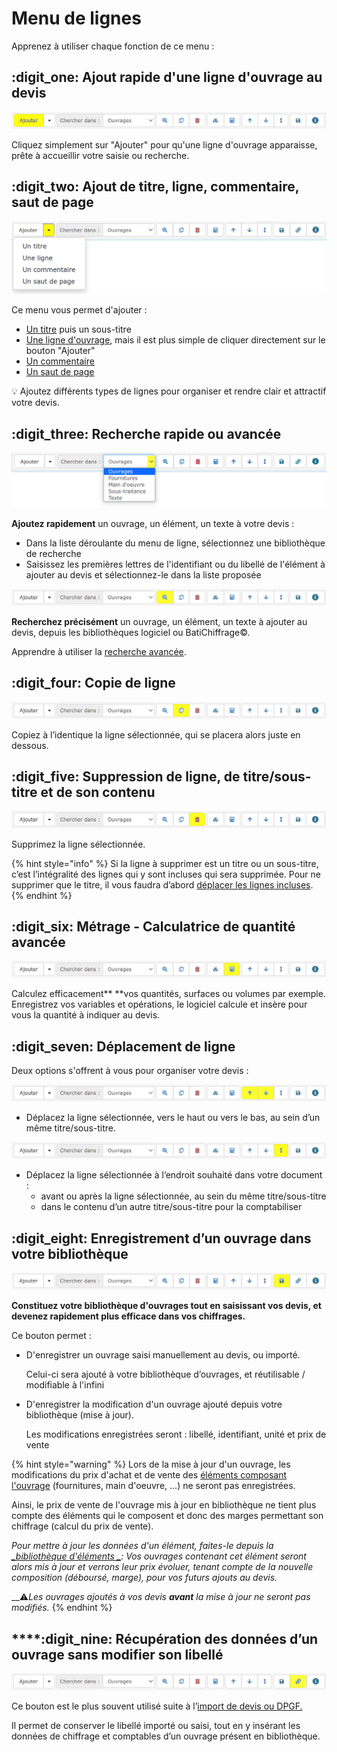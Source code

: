# Menu de lignes

Apprenez à utiliser chaque fonction de ce menu :

## :digit_one: Ajout rapide d'une ligne d'ouvrage au devis

![](../../../../.gitbook/assets/menu-ligne-ajouter.png)

Cliquez simplement sur "Ajouter" pour qu'une ligne d'ouvrage apparaisse, prête à accueillir votre saisie ou recherche. 



## :digit_two: Ajout de titre, ligne, commentaire, saut de page

![](<../../../../.gitbook/assets/menu-ligne-ajouter-dans (1).png>)

Ce menu vous permet d'ajouter :

* [Un titre](broken-reference) puis un sous-titre
* [Une ligne d'ouvrage](lignes-du-devis.md#creer-une-ligne-de-devis)​, mais il est plus simple de cliquer directement sur le bouton "Ajouter"
* [Un commentaire](lignes-du-devis.md#creer-une-ligne-de-commentaire)
* [Un saut de page](lignes-du-devis.md#creer-un-saut-de-page)

:bulb: Ajoutez différents types de lignes pour organiser et rendre clair et attractif votre devis.



## :digit_three: Recherche rapide ou avancée

![](../../../../.gitbook/assets/menu-ligne-ajouter-dans.png)

**Ajoutez rapidement** un ouvrage, un élément, un texte à votre devis :

* Dans la liste déroulante du menu de ligne, sélectionnez une bibliothèque de recherche
* Saisissez les premières lettres de l'identifiant ou du libellé de l'élément à ajouter au devis et sélectionnez-le dans la liste proposée



![](../../../../.gitbook/assets/menu-ligne-recherche-avancee.png)

**Recherchez précisément** un ouvrage, un élément, un texte à ajouter au devis, depuis les bibliothèques logiciel ou BatiChiffrage©​.

Apprendre à utiliser la [recherche avancée](broken-reference).



## &#xD; :digit_four: **Copie de ligne**

![](../../../../.gitbook/assets/menu-ligne-copier.png)

Copiez à l’identique la ligne sélectionnée, qui se placera alors juste en dessous.



## ****:digit_five:** Suppression de ligne, de titre/sous-titre et de son contenu**

![](../../../../.gitbook/assets/menu-ligne-supprimer.png)

Supprimez la ligne sélectionnée.

{% hint style="info" %}
Si la ligne à supprimer est un titre ou un sous-titre, c’est l’intégralité des lignes qui y sont incluses qui sera supprimée. Pour ne supprimer que le titre, il vous faudra d’abord [déplacer les lignes incluses](le-menu-de-lignes.md#deplacement-de-ligne).
{% endhint %}



## :digit_six: **Métrage - Calculatrice de quantité avancée**

![](../../../../.gitbook/assets/menu-ligne-calculatrice.png)

Calculez efficacement** **vos quantités, surfaces ou volumes par exemple. Enregistrez vos variables et opérations, le logiciel calcule et insère pour vous la quantité à indiquer au devis.



## :digit_seven: **Déplacement de ligne**

Deux options s'offrent à vous pour organiser votre devis :

![](../../../../.gitbook/assets/menu-ligne-deplacement.png)

* Déplacez la ligne sélectionnée, vers le haut ou vers le bas, au sein d’un même titre/sous-titre.

![](../../../../.gitbook/assets/menu-ligne-deplacement2.png)

* Déplacez la ligne sélectionnée à l’endroit souhaité dans votre document : 
  * avant ou après la ligne sélectionnée, au sein du même titre/sous-titre
  * dans le contenu d’un autre titre/sous-titre pour la comptabiliser 



## :digit_eight: **Enregistrement d’un ouvrage dans votre bibliothèque**

![](<../../../../.gitbook/assets/menu-ligne-enregistrer-maj (1).png>)

**Constituez votre bibliothèque d'ouvrages tout en saisissant vos devis, et devenez rapidement plus efficace dans vos chiffrages.**

Ce bouton permet :

*   D'enregistrer un ouvrage saisi manuellement au devis, ou importé. 

    Celui-ci sera ajouté à votre bibliothèque d’ouvrages, et réutilisable / modifiable à l'infini


*   D'enregistrer la modification d'un ouvrage ajouté depuis votre bibliothèque (mise à jour).

    Les modifications enregistrées seront : libellé, identifiant, unité et prix de vente

{% hint style="warning" %}
Lors de la mise à jour d'un ouvrage, les modifications du prix d'achat et de vente des [éléments composant l'ouvrage](../../../bibliotheque-de-chiffrage/la-bibliotheque-douvrages/#la-composition-des-ouvrages) (fournitures, main d'oeuvre, ...) ne seront pas enregistrées.

Ainsi, le prix de vente de l'ouvrage mis à jour en bibliothèque ne tient plus compte des éléments qui le composent et donc des marges permettant son chiffrage (calcul du prix de vente).

_Pour mettre à jour les données d'un élément, faites-le depuis la _[_bibliothèque d'éléments _](https://app.gitbook.com/@batidocs/s/documentation/\~/drafts/-Met51aTnbHK8EAqYE8J/bibliotheque-de-prix/la-bibliotheque-delements)_: Vos ouvrages contenant cet élément seront alors mis à jour et verrons leur prix évoluer, tenant compte de la nouvelle composition (déboursé, marge), pour vos futurs ajouts au devis._

__:warning:_Les ouvrages ajoutés à vos devis **avant** la mise à jour ne seront pas modifiés._
{% endhint %}



## ****:digit_nine: **Récupération des données d’un ouvrage sans modifier son libellé**

![](../../../../.gitbook/assets/menu-ligne-lien.png)

Ce bouton est le plus souvent utilisé suite à l’[import de devis ou DPGF.](../../import-export.md#import-de-dpgf-et-devis-au-format-excel)

Il permet de conserver le libellé importé ou saisi, tout en y insérant les données de chiffrage et comptables d’un ouvrage présent en bibliothèque.

